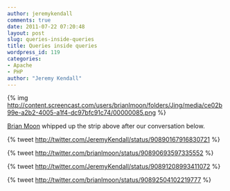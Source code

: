 ```yaml
---
author: jeremykendall
comments: true
date: 2011-07-22 07:20:48
layout: post
slug: queries-inside-queries
title: Queries inside queries
wordpress_id: 119
categories:
- Apache
- PHP
author: "Jeremy Kendall"
---
```


{% img http://content.screencast.com/users/brianlmoon/folders/Jing/media/ce02b99e-a2b2-4005-a1f4-dc97bfc91c74/00000085.png %}

[Brian Moon](http://brian.moonspot.net/) whipped up the strip above after our conversation below.

{% tweet http://twitter.com/JeremyKendall/status/90890167916830721 %}

{% tweet http://twitter.com/brianlmoon/status/90890693597335552 %}

{% tweet http://twitter.com/JeremyKendall/status/90891208993411072 %}

{% tweet http://twitter.com/brianlmoon/status/90892504102219777 %}
